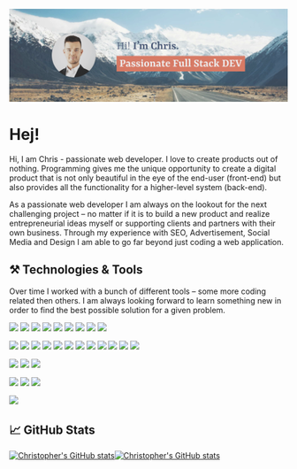 [![Christopher Liedtke Header](https://raw.githubusercontent.com/christopherliedtke/christopherliedtke/main/img/github_header_cl_1500x500.png 'Header')](https://christopherliedtke.github.io/)

# Hej!

Hi, I am Chris - passionate web developer. I love to create products out of nothing. Programming gives me the unique opportunity to create a digital product that is not only beautiful in the eye of the end-user (front-end) but also provides all the functionality for a higher-level system (back-end).

As a passionate web developer I am always on the lookout for the next challenging project &ndash; no matter if it is to build a new product and realize entrepreneurial ideas myself or supporting clients and partners with their own business. Through my experience with SEO, Advertisement, Social Media and Design I am able to go far beyond just coding a web application.

## ⚒️ Technologies & Tools

Over time I worked with a bunch of different tools &ndash; some more coding related then others. I am always looking forward to learn something new in order to find the best possible solution for a given problem.

![](https://img.shields.io/badge/Code-Node.js-informational?style=flat&logo=node-dot-js&logoColor=white&color=D77A65&labelColor=465573)
![](https://img.shields.io/badge/Code-Vue.js-informational?style=flat&logo=vue-dot-js&logoColor=white&color=D77A65&labelColor=465573)
![](https://img.shields.io/badge/Code-React.js-informational?style=flat&logo=react&logoColor=white&color=D77A65&labelColor=465573)
![](https://img.shields.io/badge/Code-Gatsby.js-informational?style=flat&logo=gatsby&logoColor=white&color=D77A65&labelColor=465573)
![](https://img.shields.io/badge/Code-jQuery.js-informational?style=flat&logo=jquery&logoColor=white&color=D77A65&labelColor=465573)
![](https://img.shields.io/badge/Code-JavaScript-informational?style=flat&logo=javascript&logoColor=white&color=D77A65&labelColor=465573)
![](https://img.shields.io/badge/Code-CSS-informational?style=flat&logo=css3&logoColor=white&color=D77A65&labelColor=465573)
![](https://img.shields.io/badge/Code-HTML-informational?style=flat&logo=html5&logoColor=white&color=D77A65&labelColor=465573)
![](https://img.shields.io/badge/Code-SASS-informational?style=flat&logo=sass&logoColor=white&color=D77A65&labelColor=465573)

![](https://img.shields.io/badge/Tool-GraphQL-informational?style=flat&logo=graphql&logoColor=white&color=D77A65&labelColor=465573)
![](https://img.shields.io/badge/Tool-Bootstrap-informational?style=flat&logo=bootstrap&logoColor=white&color=D77A65&labelColor=465573)
![](https://img.shields.io/badge/Tool-MaterialUI-informational?style=flat&logo=material-ui&logoColor=white&color=D77A65&labelColor=465573)
![](https://img.shields.io/badge/Tool-Git-informational?style=flat&logo=git&logoColor=white&color=D77A65&labelColor=465573)
![](https://img.shields.io/badge/Tool-GitHub-informational?style=flat&logo=github&logoColor=white&color=D77A65&labelColor=465573)
![](https://img.shields.io/badge/Tool-Here%20Maps-informational?style=flat&logo=here&logoColor=white&color=D77A65&labelColor=465573)
![](https://img.shields.io/badge/Tool-Stripe-informational?style=flat&logo=stripe&logoColor=white&color=D77A65&labelColor=465573)
![](https://img.shields.io/badge/Tool-Socket.IO-informational?style=flat&logo=socket-dot-io&logoColor=white&color=D77A65&labelColor=465573)
![](https://img.shields.io/badge/Tool-Google%20Analytics-informational?style=flat&logo=google-analytics&logoColor=white&color=D77A65&labelColor=465573)
![](https://img.shields.io/badge/Tool-Google%20Ads-informational?style=flat&logo=google-ads&logoColor=white&color=D77A65&labelColor=465573)
![](https://img.shields.io/badge/Tool-Google%20Search%20Console-informational?style=flat&logo=google-search-console&logoColor=white&color=D77A65&labelColor=465573)
![](https://img.shields.io/badge/Tool-Figma-informational?style=flat&logo=figma&logoColor=white&color=D77A65&labelColor=465573)

![](https://img.shields.io/badge/DB-mongoDB-informational?style=flat&logo=mongodb&logoColor=white&color=D77A65&labelColor=465573)
![](https://img.shields.io/badge/DB-PostgreSQL-informational?style=flat&logo=postgresql&logoColor=white&color=D77A65&labelColor=465573)
![](https://img.shields.io/badge/DB-Redis-informational?style=flat&logo=redis&logoColor=white&color=D77A65&labelColor=465573)

![](https://img.shields.io/badge/CMS-WordPress-informational?style=flat&logo=wordpress&logoColor=white&color=D77A65&labelColor=465573)
![](https://img.shields.io/badge/CMS-Strapi-informational?style=flat&logo=strapi&logoColor=white&color=D77A65&labelColor=465573)
![](https://img.shields.io/badge/CMS-Contentful-informational?style=flat&logo=contentful&logoColor=white&color=D77A65&labelColor=465573)

![](https://img.shields.io/badge/Editor-VS%20Code-informational?style=flat&logo=visual-studio-code&logoColor=white&color=D77A65&labelColor=465573)

## 📈 GitHub Stats

<div style="display:flex">
    <a href="https://github.com/christopherliedtke/github-readme-stats" target="_blank"><img src="https://github-readme-stats.vercel.app/api?username=christopherliedtke&show_icons=true&theme=nord&count_private=true&hide=contribs,prs,issues&title_color=465573&text_color=465573&icon_color=D77A65&bg_color=FCFBFA&hide_border=true" alt="Christopher's GitHub stats" /></a>
    <a href="https://github.com/christopherliedtke/github-readme-stats" target="_blank"><img src="https://github-readme-stats.vercel.app/api/top-langs/?username=christopherliedtke&show_icons=true&theme=nord&count_private=true&hide=contribs,prs&title_color=465573&text_color=465573&icon_color=D77A65&bg_color=FCFBFA&hide_border=true" alt="Christopher's GitHub stats" /></a>
</div>

<!-- [![Christopher's GitHub stats](https://github-readme-stats.vercel.app/api?username=christopherliedtke&show_icons=true&theme=nord&count_private=true&hide=contribs,prs,issues&title_color=465573&text_color=465573&icon_color=D77A65&bg_color=FCFBFA&hide_border=true)](https://github.com/christopherliedtke/github-readme-stats)
[![Christopher's GitHub stats](https://github-readme-stats.vercel.app/api/top-langs/?username=christopherliedtke&show_icons=true&theme=nord&count_private=true&hide=contribs,prs&title_color=465573&text_color=465573&icon_color=D77A65&bg_color=FCFBFA&hide_border=true)](https://github.com/christopherliedtke/github-readme-stats) -->

<!--
**christopherliedtke/christopherliedtke** is a ✨ _special_ ✨ repository because its `README.md` (this file) appears on your GitHub profile.

Here are some ideas to get you started:

- 🔭 I’m currently working on ...
- 🌱 I’m currently learning ...
- 👯 I’m looking to collaborate on ...
- 🤔 I’m looking for help with ...
- 💬 Ask me about ...
- 📫 How to reach me: ...
- 😄 Pronouns: ...
- ⚡ Fun fact: ...
-->
